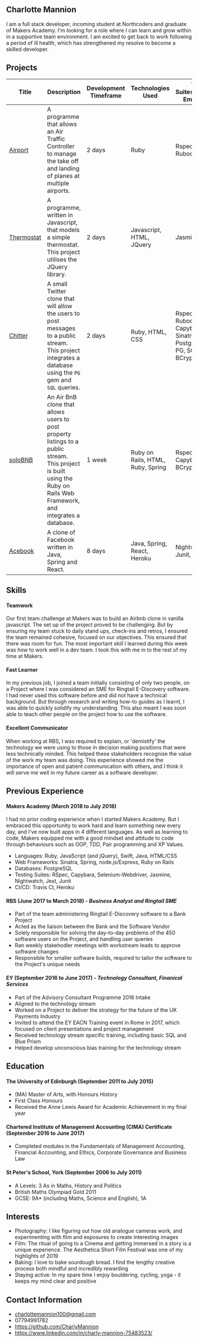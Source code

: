 ## Charlotte Mannion

I am a full stack developer, incoming student at Northcoders and graduate of Makers Academy. I'm looking for a role where I can learn and grow within in a supportive team environment. I am excited to get back to work following a period of ill health, which has strengthened my resolve to become a skilled developer. 

## Projects
| Title | Description | Development Timeframe | Technologies Used | Test Suites/CIs/CDs Employed |
|--|--|--|--|--|
|[Airport](https://github.com/CharlyMannion/airport_solo) | A programme that allows an Air Traffic Controller to manage the take off and landing of planes at multiple airports. | 2 days | Ruby | Rspec, Rubocop |
| [Thermostat](https://github.com/CharlyMannion/ThermostatSolo) | A programme, written in Javascript, that models a simple thermostat. This project utilises the JQuery library. | 2 days | Javascript, HTML, JQuery | Jasmine |
| [Chitter](https://github.com/CharlyMannion/chitter_solo) | A small Twitter clone that will allow the users to post messages to a public stream. This project integrates a database using the `PG` gem and `SQL` queries.| 2 days | Ruby, HTML, CSS | Rspec, Rubocop, Capybara, Sinatra, PostgreSQL, PG, SQL, BCrypt|
| [soloBNB](https://github.com/CharlyMannion/soloBNB) | An Air BnB clone that allows  users to post property listings to a public stream. This project is built using the Ruby on Rails Web Framework, and integrates a database.| 1 week | Ruby on Rails, HTML, Ruby, Spring | Rspec, Capybara, BCrypt|
| [Acebook](https://github.com/anderscodes/mother_acebook) | A clone of Facebook written in Java, Spring and React. | 8 days | Java, Spring, React, Heroku | Nightwatch, Junit, Jest |

## Skills

#### Teamwork

Our first team challenge at Makers was to build an Airbnb clone in vanilla javascript. The set up of the project proved to be challenging. But by ensuring my team stuck to daily stand ups, check-ins and retros, I ensured the team remained cohesive, focused on our objectives. This ensured that there was room for fun. The most important skill I learned during this week was how to work well in a dev team. I took this with me in to the rest of my time at Makers.

#### Fast Learner

In my previous job, I joined a team initially consisting of only two people, on a Project where I was considered an SME for Ringtail E-Discovery software. I had never used this software before and did not have a technical background. But through research and writing how-to guides as I learnt, I was able to quickly solidify my understanding. This also meant I was soon able to teach other people on the project how to use the software.

#### Excellent Communicator

When working at RBS, I was required to explain, or 'demistify' the technology we were using to those in decision making positions that were less technically minded. This helped these stakeholders recognise the value of the work my team was doing. This experience showed me the importance of open and patient communication with others, and I think it will serve me well in my future career as a software developer.

## Previous Experience

#### Makers Academy (March 2018 to July 2018)

I had no prior coding experience when I started Makers Academy. But I embraced this opportunity to work hard and learn something new every day, and I’ve now built apps in 4 different languages.
As well as learning to code, Makers equipped me with a good mindset and attitude to code through behaviours such as OOP, TDD, Pair programming and XP Values.

* Languages: Ruby, JavaScript (and jQuery), Swift, Java, HTML/CSS
* Web Frameworks: Sinatra, Spring, node.js/Express, Ruby on Rails
* Databases: PostgreSQL
* Testing Suites: RSpec, Capybara, Selenium-Webdriver, Jasmine, Nightwatch, Jest, Junit
* CI/CD: Travis CI, Heroku

#### RBS (June 2017 to March 2018) - *Business Analyst and Ringtail SME*
- Part of the team administering Ringtail E-Discovery software to a Bank Project
- Acted as the liaison between the Bank and the Software Vendor
- Solely responsible for solving the day-to-day problems of the 450 software users on the Project, and handling user queries
- Ran weekly stakehodler meetings with workstream leads to approve software changes
- Responsible for smaller software builds, required to tailor the software to the Project's unique needs

#### EY (September 2016 to June 2017) - *Technology Consultant, Finanical Services*
- Part of the Advisory Consultant Programme 2016 Intake
- Aligned to the technology stream
- Worked on a Project to deliver the strategy for the future of the UK Payments Industry
- Invited to attend the EY EACN Training event in Rome in 2017, which focused on client presentations and project management
- Received technology stream specific training, including basic SQL and Blue Prism
- Helped develop unconscious bias training for the technology stream

## Education

#### The University of Edinburgh (September 2011 to July 2015)

- (MA) Master of Arts, with Honours History
- First Class Honours
- Received the Anne Lewis Award for Academic Achievement in my final year

#### Chartered Institute of Management Accounting (CIMA) Certificate (September 2016 to June 2017)
- Completed modules in the Fundamentals of Management Accounting, Financial Accounting,
and Ethics, Corporate Governance and Business Law

#### St Peter's School, York (September 2006 to July 2011)
- A Levels: 3 As in Maths, History and Politics
- British Maths Olympiad Gold 2011
- GCSE: 9A* (including Maths, Science and English), 1A

## Interests
- Photography: I like figuring out how old analogue cameras work, and experimenting with film and exposures to create interesting images
- Film: The ritual of going to a Cinema and getting immersed in a story is a unique experience. The Aesthetica Short Film Festival was one of my highlights of 2019
- Baking: I love to bake sourdough bread. I find the lengthy creative process both mindful and incredibly rewarding
- Staying active: In my spare time I enjoy bouldering, cycling, yoga - it keeps my mind clear and positive

## Contact Information
- charlottemannion100@gmail.com
- 07794991782
- https://github.com/CharlyMannion
- https://www.linkedin.com/in/charly-mannion-75483523/

